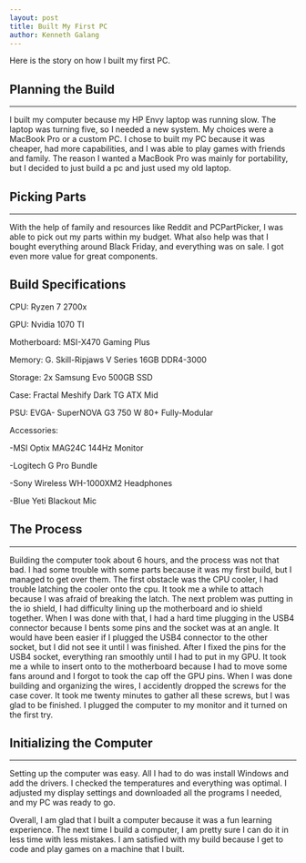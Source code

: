```yaml
---
layout: post
title: Built My First PC
author: Kenneth Galang
---
```


Here is the story on how I built my first PC.


## Planning the Build 
-----

I built my computer because my HP Envy laptop was running slow. The laptop was turning five, so I needed a new system. My choices were a MacBook Pro or a custom PC. I chose to built my PC because it was cheaper, had more capabilities, and I was able to play games with friends and family. The reason I wanted a MacBook Pro was mainly for portability, but I decided to just build a pc and just used my old laptop.

## Picking Parts
-----

With the help of family and resources like Reddit and PCPartPicker, I was able to pick out my parts within my budget. What also help was that I bought everything around Black Friday, and everything was on sale. I got even more value for great components.

## Build Specifications
CPU: Ryzen 7 2700x 

GPU: Nvidia 1070 TI

Motherboard: MSI-X470 Gaming Plus

Memory: G. Skill-Ripjaws V Series 16GB DDR4-3000

Storage: 2x Samsung Evo 500GB SSD

Case: Fractal Meshify Dark TG ATX Mid

PSU: EVGA- SuperNOVA G3 750 W 80+ Fully-Modular

Accessories:

-MSI Optix MAG24C 144Hz Monitor

-Logitech G Pro Bundle

-Sony Wireless WH-1000XM2 Headphones

-Blue Yeti Blackout Mic

## The Process
-----

Building the computer took about 6 hours, and the process was not that bad. I had some trouble with some parts because it was my first build, but I managed to get over them. The first obstacle was the CPU cooler, I had trouble latching the cooler onto the cpu. It took me a while to attach because I was afraid of breaking the latch. The next problem was putting in the io shield, I had difficulty lining up the motherboard and io shield together. When I was done with that, I had a hard time plugging in the USB4 connector because I bents some pins and the socket was at an angle. It would have been easier if I plugged the USB4 connector to the other socket, but I did not see it until I was finished. After I fixed the pins for the USB4 socket, everything ran smoothly until I had to put in my GPU. It took me a while to insert onto to the motherboard because I had to move some fans around and I forgot to took the cap off the GPU pins. When I was done building and organizing the wires, I accidently dropped the screws for the case cover. It took me twenty minutes to gather all these screws, but I was glad to be finished. I plugged the computer to my monitor and it turned on the first try. 

## Initializing the Computer
-----

Setting up the computer was easy. All I had to do was install Windows and add the drivers. I checked the temperatures and everything was optimal. I adjusted my display settings and downloaded all the programs I needed, and my PC was ready to go.

Overall, I am glad that I built a computer because it was a fun learning experience. The next time I build a computer, I am pretty sure I can do it in less time with less mistakes. I am satisfied with my build because I get to code and play games on a machine that I built.
